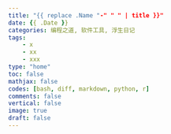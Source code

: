 ```yaml
---
title: "{{ replace .Name "-" " " | title }}"
date: {{ .Date }}
categories: 编程之道, 软件工具, 浮生日记
tags:
    - x
    - xx
    - xxx
type: "home"
toc: false
mathjax: false
codes: [bash, diff, markdown, python, r]
comments: false
vertical: false
image: true
draft: false
---
```

